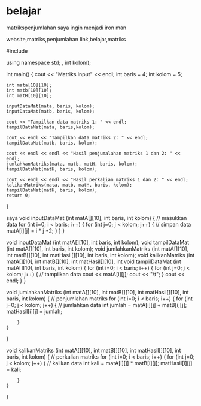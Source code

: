 # belajar
matrikspenjumlahan
saya ingin menjadi iron man



website,matriks,penjumlahan
link,belajar,matriks





#include <iostream>

using namespace std;
, int kolom);

int main()
{
    cout << "Matriks input" << endl;
    int baris = 4;
    int kolom = 5;

    int mata[10][10];
    int matb[10][10];
    int matH[10][10];

    inputDataMat(mata, baris, kolom);
    inputDataMat(matb, baris, kolom);

    cout << "Tampilkan data matriks 1: " << endl;
    tampilDataMat(mata, baris,kolom);

    cout << endl << "Tampilkan data matriks 2: " << endl;
    tampilDataMat(matb, baris, kolom);

    cout << endl << endl << "Hasil penjumalahan matriks 1 dan 2: " << endl;
    jumlahkanMatriks(mata, matb, matH, baris, kolom);
    tampilDataMat(matH, baris, kolom);

    cout << endl << endl << "Hasil perkalian matriks 1 dan 2: " << endl;
    kalikanMatriks(mata, matb, matH, baris, kolom);
    tampilDataMat(matH, baris, kolom);
    return 0;
}

saya
void inputDataMat (int matA[][10], int baris, int kolom)
{
    // masukkan data
    for (int i=0; i < baris; i++)
    {
        for (int j=0; j < kolom; j++)
        {
            // simpan data
            matA[i][j] = i * j *2;
        }
    }
}

void inputDataMat (int matA[][10], int baris, int kolom);
void tampilDataMat (int matA[][10], int baris, int kolom);
void jumlahkanMatriks (int matA[][10], int matB[][10],
                        int matHasil[][10], int baris, int kolom);
void kalikanMatriks (int matA[][10], int matB[][10],
                        int matHasil[][10], int 
void tampilDataMat (int matA[][10], int baris, int kolom)
{
    for (int i=0; i < baris; i++)
    {
        for (int j=0; j < kolom; j++)
        {
            // tampilkan data
            cout << matA[i][j];
            cout << "\t";
        }
        cout << endl;
    }
}

void jumlahkanMatriks (int matA[][10], int matB[][10],
                    int matHasil[][10], int baris, int kolom)
{
    // penjumlahan matriks
    for (int i=0; i < baris; i++)
    {
        for (int j=0; j < kolom; j++)
        {
            // jumlahkan data
            int jumlah = matA[i][j] + matB[i][j];
            matHasil[i][j] = jumlah;


        }
    }
}


void kalikanMatriks (int matA[][10], int matB[][10],
                    int matHasil[][10], int baris, int kolom)
{
    // perkalian matriks
    for (int i=0; i < baris; i++)
    {
        for (int j=0; j < kolom; j++)
        {
            // kalikan data
            int kali = matA[i][j] * matB[i][j];
            matHasil[i][j] = kali;


        }
    }
}
